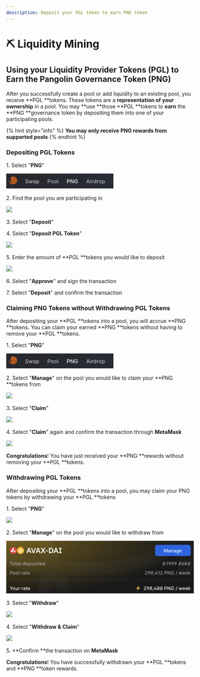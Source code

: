 ```yaml
---
description: Deposit your PGL token to earn PNG token
---
```


# ⛏ Liquidity Mining

## Using your Liquidity Provider Tokens (PGL) to Earn the Pangolin Governance Token (PNG)

After you successfully create a pool or add liquidity to an existing pool, you receive **PGL **tokens. These tokens are a **representation of your ownership** in a pool. You may **use **those **PGL **tokens to **earn** the **PNG **governance token by depositing them into one of your participating pools.

{% hint style="info" %}
**You may only receive PNG rewards from supported pools**
{% endhint %}

### Depositing PGL Tokens

1\. Select "**PNG**"

![](<../.gitbook/assets/pgl1 (2).png>)

2\. Find the pool you are participating in

![](../.gitbook/assets/pgl2.png)

3\. Select "**Deposit**"

4\. Select "**Deposit PGL Token**"

![](../.gitbook/assets/pgl3.png)

5\. Enter the amount of **PGL **tokens you would like to deposit

![](../.gitbook/assets/pgl4.png)

6\. Select "**Approve**" and sign the transaction

7\. Select "**Deposit**" and confirm the transaction

### Claiming PNG Tokens without Withdrawing PGL Tokens

After depositing your **PGL **tokens into a pool, you will accrue **PNG **tokens. You can claim your earned **PNG **tokens without having to remove your **PGL **tokens.

1\. Select "**PNG**"

![](<../.gitbook/assets/pgl1 (1).png>)

2\. Select "**Manage**" on the pool you would like to claim your **PNG **tokens from

![](../.gitbook/assets/pgl10.png)

3\. Select "**Claim**"

![](../.gitbook/assets/pgl7.png)

4\. Select "**Claim**" again and confirm the transaction through **MetaMask**

![](../.gitbook/assets/pgl8.png)

**Congratulations**! You have just received your **PNG **rewards without removing your **PGL **tokens.

### Withdrawing PGL Tokens

After depositing your **PGL **tokens into a pool, you may claim your PNG tokens by withdrawing your **PGL **tokens

1\. Select "**PNG**"

![](../.gitbook/assets/pgl1.png)

2\. Select "**Manage**" on the pool you would like to withdraw from

![](<../.gitbook/assets/pgl10 (1).png>)

3\. Select "**Withdraw**"

![](../.gitbook/assets/pgl11.png)

4\. Select "**Withdraw & Claim**"

![](../.gitbook/assets/pgl12.png)

5\. **Confirm **the transaction on **MetaMask**

**Congratulations**! You have successfully withdrawn your **PGL **tokens and **PNG **token rewards.
